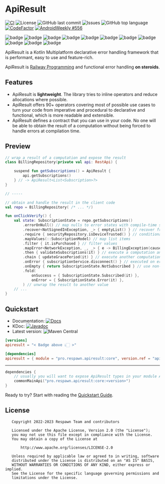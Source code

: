# ApiResult

[![CI](https://github.com/respawn-app/ApiResult/actions/workflows/ci.yml/badge.svg)](https://github.com/respawn-app/ApiResult/actions/workflows/ci.yml)
![License](https://img.shields.io/github/license/respawn-app/ApiResult)
![GitHub last commit](https://img.shields.io/github/last-commit/respawn-app/ApiResult)
![Issues](https://img.shields.io/github/issues/respawn-app/ApiResult)
![GitHub top language](https://img.shields.io/github/languages/top/respawn-app/ApiResult)
[![CodeFactor](https://www.codefactor.io/repository/github/respawn-app/ApiResult/badge)](https://www.codefactor.io/repository/github/respawn-app/ApiResult)
[![AndroidWeekly #556](https://androidweekly.net/issues/issue-556/badge)](https://androidweekly.net/issues/issue-556/)

![badge][badge-android] ![badge][badge-jvm] ![badge][badge-js] ![badge][badge-nodejs] ![badge][badge-linux] ![badge][badge-windows] ![badge][badge-wasm] ![badge][badge-ios] ![badge][badge-mac] ![badge][badge-watchos] ![badge][badge-tvos]

ApiResult is a Kotlin Multiplatform declarative error handling framework that is performant, easy to use and
feature-rich.

ApiResult is [Railway Programming](https://proandroiddev.com/railway-oriented-programming-in-kotlin-f1bceed399e5) and
functional
error handling **on steroids**.

## Features

* ApiResult is **lightweight**. The library tries to inline operators and reduce allocations where possible.
* ApiResult offers 90+ operators covering most of possible use cases to turn your
  code from imperative and procedural to declarative and functional, which is more readable and extensible.
* ApiResult defines a contract that you can use in your code. No one will be able to obtain the result of a computation
  without being forced to handle errors at compilation time.

## Preview

```kotlin
// wrap a result of a computation and expose the result
class BillingRepository(private val api: RestApi) {

    suspend fun getSubscriptions() = ApiResult {
        api.getSubscriptions()
    } // -> ApiResult<List<Subscription>?>
}

// ----- 

// obtain and handle the result in the client code
val repo = BillingRepository( /* ... */)

fun onClickVerify() {
    val state: SubscriptionState = repo.getSubscriptions()
        .errorOnNull() // map nulls to error states with compile-time safety
        .recover<NotSignedInException, _> { emptyList() } // recover from some or all errors
        .require { securityRepository.isDeviceTrusted() } // conditionally fail the chain
        .mapValues(::SubscriptionModel) // map list items
        .filter { it.isPurchased } // filter values
        .mapError<NetworkException, _, _> { e -> BillingException(cause = e) } // map exceptions
        .then { validateSubscriptions(it) } // execute a computation and continue with its result, propagating errors
        .chain { updateGracePeriod(it) } // execute another computation, and if it fails, stop the chain
        .onError { subscriptionService.disconnect() } // executed on error
        .onEmpty { return SubscriptionState.NotSubscribed } // use non-local returns and short-circuit evaluation
        .fold(
            onSuccess = { SubscriptionState.Subscribed(it) },
            onError = { SubscriptionState.Error(it) },
        ) // unwrap the result to another value
    // ...
}
```

## Quickstart

* Documentation:
  [![Docs](https://img.shields.io/website?down_color=red&down_message=Offline&label=Docs&up_color=green&up_message=Online&url=https%3A%2F%2Fopensource.respawn.pro%2FApiResult%2F%23%2F)](https://opensource.respawn.pro/ApiResult)
* KDoc:
  [![Javadoc](https://javadoc.io/badge2/pro.respawn.apiresult/core/javadoc.svg)](https://opensource.respawn.pro/ApiResult/javadocs)
* Latest version:
  ![Maven Central](https://img.shields.io/maven-central/v/pro.respawn.apiresult/core?label=Maven%20Central)

```toml
[versions]
apiresult = "< Badge above 👆🏻 >"

[dependencies]
apiresult = { module = "pro.respawn.apiresult:core", version.ref = "apiresult" } 
```
-----
```kotlin
dependencies {
    // usually you will want to expose ApiResult types in your module APIs, so consider using api() for the dependency
    commonMainApi("pro.respawn.apiresult:core:<version>")
}
```

Ready to try? Start with reading the [Quickstart Guide](https://opensource.respawn.pro/ApiResult/#/quickstart).

## License

```
   Copyright 2022-2023 Respawn Team and contributors

   Licensed under the Apache License, Version 2.0 (the "License");
   you may not use this file except in compliance with the License.
   You may obtain a copy of the License at

       http://www.apache.org/licenses/LICENSE-2.0

   Unless required by applicable law or agreed to in writing, software
   distributed under the License is distributed on an "AS IS" BASIS,
   WITHOUT WARRANTIES OR CONDITIONS OF ANY KIND, either express or implied.
   See the License for the specific language governing permissions and
   limitations under the License.

```

[badge-android]: http://img.shields.io/badge/-android-6EDB8D.svg?style=flat

[badge-android-native]: http://img.shields.io/badge/support-[AndroidNative]-6EDB8D.svg?style=flat

[badge-jvm]: http://img.shields.io/badge/-jvm-DB413D.svg?style=flat

[badge-js]: http://img.shields.io/badge/-js-F8DB5D.svg?style=flat

[badge-js-ir]: https://img.shields.io/badge/support-[IR]-AAC4E0.svg?style=flat

[badge-nodejs]: https://img.shields.io/badge/-nodejs-68a063.svg?style=flat

[badge-linux]: http://img.shields.io/badge/-linux-2D3F6C.svg?style=flat

[badge-windows]: http://img.shields.io/badge/-windows-4D76CD.svg?style=flat

[badge-wasm]: https://img.shields.io/badge/-wasm-624FE8.svg?style=flat

[badge-apple-silicon]: http://img.shields.io/badge/support-[AppleSilicon]-43BBFF.svg?style=flat

[badge-ios]: http://img.shields.io/badge/-ios-CDCDCD.svg?style=flat

[badge-mac]: http://img.shields.io/badge/-macos-111111.svg?style=flat

[badge-watchos]: http://img.shields.io/badge/-watchos-C0C0C0.svg?style=flat

[badge-tvos]: http://img.shields.io/badge/-tvos-808080.svg?style=flat
